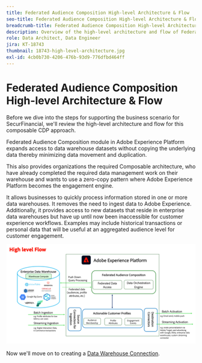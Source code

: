 ```yaml
---
title: Federated Audience Composition High-level Architecture & Flow
seo-title: Federated Audience Composition High-level Architecture & Flow | Engage with Audiences from your Data Warehouse using Federated Audience Composition
breadcrumb-title: Federated Audience Composition High-level Architecture & Flow
description: Overview of the high-level architecture and flow of Federated Audience Composition.
role: Data Architect, Data Engineer
jira: KT-18743
thumbnail: 18743-high-level-architecture.jpg
exl-id: 4cb0b730-4206-476b-93d9-776dfbd464ff
---
```

# Federated Audience Composition High-level Architecture & Flow

Before we dive into the steps for supporting the business scenario for SecurFinancial, we'll review the high-level architecture and flow for this composable CDP approach.

Federated Audience Composition module in Adobe Experience Platform expands access to data warehouse datasets without copying the underlying data thereby minimizing data movement and duplication. 

This also provides organizations the required Composable architecture, who have already completed the required data management work on their warehouse and wants to use a zero-copy pattern where Adobe Experience Platform becomes the engagement engine.

It allows businesses to quickly process information stored in one or more data warehouses. It removes the need to ingest data to Adobe Experience. Additionally, it provides access to new datasets that reside in enterprise data warehouses but have up until now been inaccessible for customer experience workflows. Examples may include historical transactions or personal data that will be useful at an aggregated audience level for customer engagement.

![fac-architecture](assets/fac-architecture.png)

Now we'll move on to creating a [Data Warehouse Connection](data-warehouse-connection.md).
